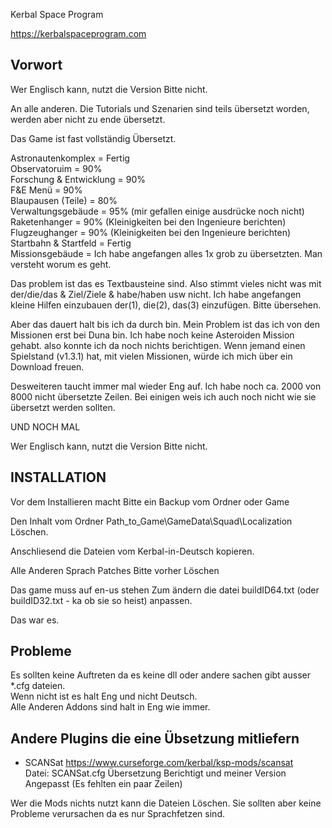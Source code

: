 ﻿

Kerbal Space Program

https://kerbalspaceprogram.com


Vorwort
-------

Wer Englisch kann, nutzt die Version Bitte nicht.


An alle anderen.
Die Tutorials und Szenarien sind teils übersetzt worden, werden aber nicht zu ende übersetzt.

Das Game ist fast vollständig Übersetzt. 

Astronautenkomplex 		= Fertig<br>
Observatoruim 			= 90% <br>
Forschung & Entwicklung = 90% <br>
F&E Menü				= 90% <br>
Blaupausen (Teile)		= 80% <br>
Verwaltungsgebäude		= 95% (mir gefallen einige ausdrücke noch nicht)<br>
Raketenhanger			= 90% (Kleinigkeiten bei den Ingenieure berichten)<br>
Flugzeughanger			= 90% (Kleinigkeiten bei den Ingenieure berichten)<br>
Startbahn & Startfeld	= Fertig<br>
Missionsgebäude			= Ich habe angefangen alles 1x grob zu übersetzten. Man versteht worum es geht.<br>

Das problem ist das es Textbausteine sind. 
Also stimmt vieles nicht was mit der/die/das & Ziel/Ziele & habe/haben usw nicht.
Ich habe angefangen kleine Hilfen einzubauen der(1), die(2), das(3) einzufügen.
Bitte übersehen.

Aber das dauert halt bis ich da durch bin. Mein Problem ist das ich von den Missionen erst bei Duna bin.
Ich habe noch keine Asteroiden Mission gehabt. also konnte ich da noch nichts berichtigen.
Wenn jemand einen Spielstand (v1.3.1) hat, mit vielen Missionen, würde ich mich über ein Download freuen.

Desweiteren taucht immer mal wieder Eng auf. Ich habe noch ca. 2000 von 8000 nicht übersetzte Zeilen.
Bei einigen weis ich auch noch nicht wie sie übersetzt werden sollten.


UND NOCH MAL

Wer Englisch kann, nutzt die Version Bitte nicht.





INSTALLATION
-------------
Vor dem Installieren macht Bitte ein Backup vom Ordner oder Game

Den Inhalt vom Ordner Path_to_Game\GameData\Squad\Localization Löschen.

Anschliesend die Dateien vom Kerbal-in-Deutsch kopieren.


Alle Anderen Sprach Patches Bitte vorher Löschen

Das game muss auf en-us stehen
Zum ändern die datei buildID64.txt (oder buildID32.txt - ka ob sie so heist) anpassen.


Das war es.





Probleme
--------
Es sollten keine Auftreten da es keine dll oder andere sachen gibt ausser *.cfg dateien.<br>
Wenn nicht ist es halt Eng und nicht Deutsch.<br>
Alle Anderen Addons sind halt in Eng wie immer.




Andere Plugins die eine Übsetzung mitliefern
--------------------------------------------

 - SCANSat		https://www.curseforge.com/kerbal/ksp-mods/scansat <br>
	Datei:		SCANSat.cfg
	Übersetzung Berichtigt und meiner Version Angepasst (Es fehlten ein paar Zeilen)

	

Wer die Mods nichts nutzt kann die Dateien Löschen.
Sie sollten aber keine Probleme verursachen da es nur Sprachfetzen sind.













